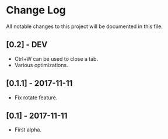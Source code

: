 # Change Log
All notable changes to this project will be documented in this file.

## [0.2] - DEV
- Ctrl+W can be used to close a tab.
- Various optimizations.

## [0.1.1] - 2017-11-11
- Fix rotate feature.

## [0.1] - 2017-11-11
- First alpha.
